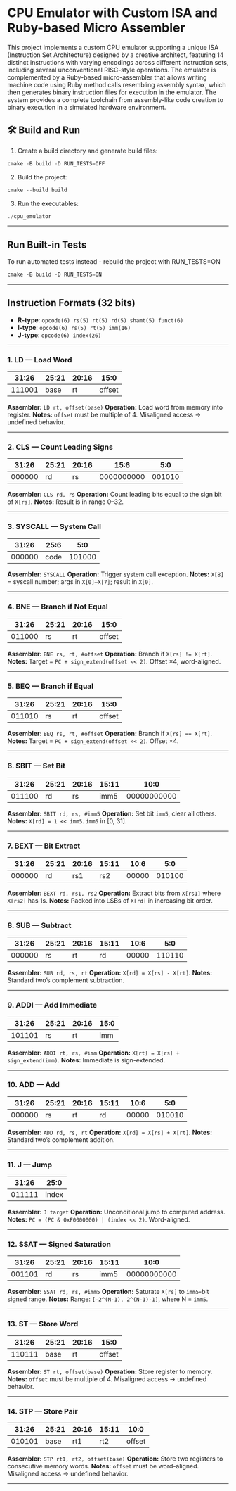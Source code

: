 # CPU Emulator with Custom ISA and Ruby-based Micro Assembler

This project implements a custom CPU emulator supporting a unique ISA (Instruction Set Architecture) designed by a creative architect, featuring 14 distinct instructions with varying encodings across different instruction sets, including several unconventional RISC-style operations. The emulator is complemented by a Ruby-based micro-assembler that allows writing machine code using Ruby method calls resembling assembly syntax, which then generates binary instruction files for execution in the emulator. The system provides a complete toolchain from assembly-like code creation to binary execution in a simulated hardware environment.

## 🛠️ Build and Run
 1. Create a build directory and generate build files:
  ```c
cmake -B build -D RUN_TESTS=OFF
  ```
 2. Build the project:
  ```c
cmake --build build
  ```
3. Run the executables:
  ```c
./cpu_emulator

  ```
---

##  Run Built-in Tests
To run automated tests instead  - rebuild the project with RUN_TESTS=ON
  ```c
cmake -B build -D RUN_TESTS=ON
  ```

---

## Instruction Formats (32 bits)
- **R-type**: `opcode(6) rs(5) rt(5) rd(5) shamt(5) funct(6)`
- **I-type**: `opcode(6) rs(5) rt(5) imm(16)`
- **J-type**: `opcode(6) index(26)`

---

### 1. LD — Load Word

| 31:26 | 25:21 | 20:16 | 15:0     |
|-------|-------|-------|----------|
| 111001| base  | rt    | offset   |

**Assembler:** `LD rt, offset(base)`
**Operation:** Load word from memory into register.
**Notes:** `offset` must be multiple of 4. Misaligned access → undefined behavior.

---

### 2. CLS — Count Leading Signs

| 31:26 | 25:21 | 20:16 | 15:6        | 5:0   |
|-------|-------|-------|-------------|-------|
| 000000| rd    | rs    | 0000000000  | 001010|

**Assembler:** `CLS rd, rs`
**Operation:** Count leading bits equal to the sign bit of `X[rs]`.
**Notes:** Result is in range 0–32.

---

### 3. SYSCALL — System Call

| 31:26 | 25:6         | 5:0   |
|-------|--------------|-------|
| 000000| code         | 101000|

**Assembler:** `SYSCALL`
**Operation:** Trigger system call exception.
**Notes:** `X[8]` = syscall number; args in `X[0]–X[7]`; result in `X[0]`.

---

### 4. BNE — Branch if Not Equal

| 31:26 | 25:21 | 20:16 | 15:0     |
|-------|-------|-------|----------|
| 011000| rs    | rt    | offset   |

**Assembler:** `BNE rs, rt, #offset`
**Operation:** Branch if `X[rs] != X[rt]`.
**Notes:** Target = `PC + sign_extend(offset << 2)`. Offset ×4, word-aligned.

---

### 5. BEQ — Branch if Equal

| 31:26 | 25:21 | 20:16 | 15:0     |
|-------|-------|-------|----------|
| 011010| rs    | rt    | offset   |

**Assembler:** `BEQ rs, rt, #offset`
**Operation:** Branch if `X[rs] == X[rt]`.
**Notes:** Target = `PC + sign_extend(offset << 2)`. Offset ×4.

---

### 6. SBIT — Set Bit

| 31:26 | 25:21 | 20:16 | 15:11 | 10:0        |
|-------|-------|-------|-------|-------------|
| 011100| rd    | rs    | imm5  | 00000000000 |

**Assembler:** `SBIT rd, rs, #imm5`
**Operation:** Set bit `imm5`, clear all others.
**Notes:** `X[rd] = 1 << imm5`. `imm5` in [0, 31].

---

### 7. BEXT — Bit Extract

| 31:26 | 25:21 | 20:16 | 15:11 | 10:6 | 5:0   |
|-------|-------|-------|-------|------|-------|
| 000000| rd    | rs1   | rs2   | 00000| 010100|

**Assembler:** `BEXT rd, rs1, rs2`
**Operation:** Extract bits from `X[rs1]` where `X[rs2]` has 1s.
**Notes:** Packed into LSBs of `X[rd]` in increasing bit order.

---

### 8. SUB — Subtract

| 31:26 | 25:21 | 20:16 | 15:11 | 10:6 | 5:0   |
|-------|-------|-------|-------|------|-------|
| 000000| rs    | rt    | rd    | 00000| 110110|

**Assembler:** `SUB rd, rs, rt`
**Operation:** `X[rd] = X[rs] - X[rt]`.
**Notes:** Standard two’s complement subtraction.

---

### 9. ADDI — Add Immediate

| 31:26 | 25:21 | 20:16 | 15:0     |
|-------|-------|-------|----------|
| 101101| rs    | rt    | imm      |

**Assembler:** `ADDI rt, rs, #imm`
**Operation:** `X[rt] = X[rs] + sign_extend(imm)`.
**Notes:** Immediate is sign-extended.

---

### 10. ADD — Add

| 31:26 | 25:21 | 20:16 | 15:11 | 10:6 | 5:0   |
|-------|-------|-------|-------|------|-------|
| 000000| rs    | rt    | rd    | 00000| 010010|

**Assembler:** `ADD rd, rs, rt`
**Operation:** `X[rd] = X[rs] + X[rt]`.
**Notes:** Standard two’s complement addition.

---

### 11. J — Jump

| 31:26 | 25:0     |
|-------|----------|
| 011111| index    |

**Assembler:** `J target`
**Operation:** Unconditional jump to computed address.
**Notes:** `PC = (PC & 0xF0000000) | (index << 2)`. Word-aligned.

---

### 12. SSAT — Signed Saturation

| 31:26 | 25:21 | 20:16 | 15:11 | 10:0        |
|-------|-------|-------|-------|-------------|
| 001101| rd    | rs    | imm5  | 00000000000 |

**Assembler:** `SSAT rd, rs, #imm5`
**Operation:** Saturate `X[rs]` to `imm5`-bit signed range.
**Notes:** Range: `[-2^(N-1), 2^(N-1)-1]`, where N = `imm5`.

---

### 13. ST — Store Word

| 31:26 | 25:21 | 20:16 | 15:0     |
|-------|-------|-------|----------|
| 110111| base  | rt    | offset   |

**Assembler:** `ST rt, offset(base)`
**Operation:** Store register to memory.
**Notes:** `offset` must be multiple of 4. Misaligned access → undefined behavior.

---

### 14. STP — Store Pair

| 31:26 | 25:21 | 20:16 | 15:11 | 10:0     |
|-------|-------|-------|-------|----------|
| 010101| base  | rt1   | rt2   | offset   |

**Assembler:** `STP rt1, rt2, offset(base)`
**Operation:** Store two registers to consecutive memory words.
**Notes:** `offset` must be word-aligned. Misaligned access → undefined behavior.

---





